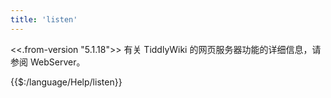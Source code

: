 ```yaml
---
title: 'listen'
---
```


<<.from-version "5.1.18">> 有关 TiddlyWiki 的网页服务器功能的详细信息，请参阅 WebServer。

{{$:/language/Help/listen}}